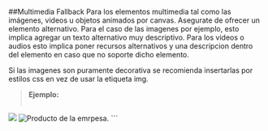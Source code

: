 ##Multimedia Fallback
Para los elementos multimedia tal como las imágenes, videos u objetos animados por canvas. Asegurate de ofrecer un elemento alternativo. Para el caso de las imagenes por ejemplo, esto implica agregar un texto alternativo muy descriptivo. Para los videos o audios esto implica poner recursos alternativos y una descripcion dentro del elemento en caso que no soporte dicho elemento.

Si las imagenes son puramente decorativa se recomienda insertarlas por estilos css en vez de usar la etiqueta img.
>**Ejemplo:**
>```html
<!-- No recomendado -->
<img src="producto.png">
<!-- Recomendado -->
<img src="producto.png" alt="Producto de la emrpesa.">
```
